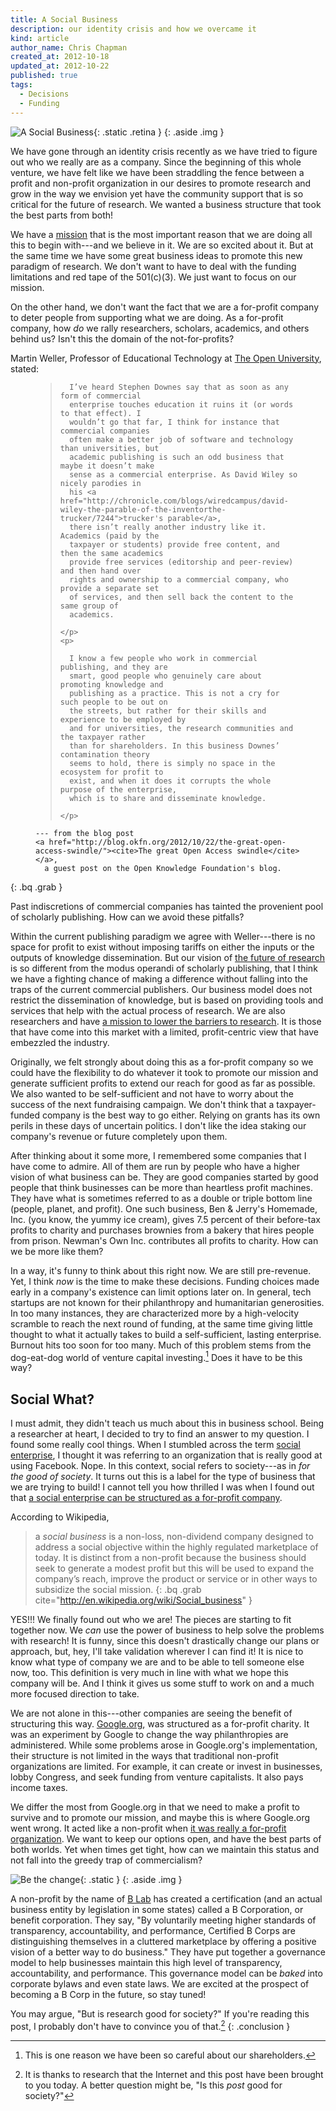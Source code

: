 ```yaml
---
title: A Social Business
description: our identity crisis and how we overcame it
kind: article
author_name: Chris Chapman
created_at: 2012-10-18
updated_at: 2012-10-22
published: true
tags:
  - Decisions
  - Funding
---
```


![A Social Business](social-business.png){: .static .retina }
{: .aside .img }

We have gone through an identity crisis recently as we have tried to figure out
who we really are as a company. Since the beginning of this whole venture, we
have felt like we have been straddling the fence between a profit and
non-profit organization in our desires to promote research and grow in the way
we envision yet have the community support that is so critical for the future
of research. We wanted a business structure that took the best parts from
both!

<!--MORE-->

We have a <a href="/company#mission">mission</a> that is the most important
reason that we are doing all this to begin with---and we believe in it. We are
so excited about it. But at the same time we have some great business ideas to
promote this new paradigm of research. We don't want to have to deal with the
funding limitations and red tape of the <span
class="oldstyle">501</span>(c)<span class="oldstyle">(3)</span>. We just want
to focus on our mission.

On the other hand, we don't want the fact that we are a for-profit company to
deter people from supporting what we are doing. As a for-profit company, how
_do_ we rally researchers, scholars, academics, and others behind us? Isn't
this the domain of the not-for-profits? 

Martin Weller, Professor of Educational Technology at [The Open
University](http://www.open.ac.uk/), stated:

<figure class="bq grab">
  <blockquote cite="http://blog.okfn.org/2012/10/22/the-great-open-access-swindle">
    <p>

      I’ve heard Stephen Downes say that as soon as any form of commercial
      enterprise touches education it ruins it (or words to that effect). I
      wouldn’t go that far, I think for instance that commercial companies
      often make a better job of software and technology than universities, but
      academic publishing is such an odd business that maybe it doesn’t make
      sense as a commercial enterprise. As David Wiley so nicely parodies in
      his <a href="http://chronicle.com/blogs/wiredcampus/david-wiley-the-parable-of-the-inventorthe-trucker/7244">trucker's parable</a>,
      there isn’t really another industry like it. Academics (paid by the
      taxpayer or students) provide free content, and then the same academics
      provide free services (editorship and peer-review) and then hand over
      rights and ownership to a commercial company, who provide a separate set
      of services, and then sell back the content to the same group of
      academics.

    </p>
    <p>

      I know a few people who work in commercial publishing, and they are
      smart, good people who genuinely care about promoting knowledge and
      publishing as a practice. This is not a cry for such people to be out on
      the streets, but rather for their skills and experience to be employed by
      and for universities, the research communities and the taxpayer rather
      than for shareholders. In this business Downes’ contamination theory
      seems to hold, there is simply no space in the ecosystem for profit to
      exist, and when it does it corrupts the whole purpose of the enterprise,
      which is to share and disseminate knowledge.

    </p>
  </blockquote>
  <figcaption>

    --- from the blog post
    <a href="http://blog.okfn.org/2012/10/22/the-great-open-access-swindle/"><cite>The great Open Access swindle</cite></a>,
      a guest post on the Open Knowledge Foundation's blog.

  </figcaption>
</figure>

{: .bq .grab }

Past indiscretions of commercial companies has tainted the provenient pool of
scholarly publishing. How can we avoid these pitfalls?

Within the current publishing paradigm we agree with Weller---there is no space
for profit to exist without imposing tariffs on either the inputs or the
outputs of knowledge dissemination. But our vision of
<a href="/research#future">the future of research</a> is so different from the
modus operandi of scholarly publishing, that I think we have a fighting chance
of making a difference without falling into the traps of the current commercial
publishers. Our business model does not restrict the dissemination of
knowledge, but is based on providing tools and services that help with the
actual process of research. We are also researchers and have [a mission to
lower the barriers to research](/company/#p[WaaTia],h[WaaTia,3]). It is those
that have come into this market with a limited, profit-centric view that have
embezzled the industry.

Originally, we felt strongly about doing this as a for-profit company so we
could have the flexibility to do whatever it took to promote our mission and
generate sufficient profits to extend our reach for good as far as possible. We
also wanted to be self-sufficient and not have to worry about the success of
the next fundraising campaign. We don't think that a taxpayer-funded company is
the best way to go either. Relying on grants has its own perils in these days
of uncertain politics. I don't like the idea staking our company's revenue or
future completely upon them. 

After thinking about it some more, I remembered some companies that I have come
to admire. All of them are run by people who have a higher vision of what
business can be. They are good companies started by good people that think
businesses can be more than heartless profit machines. They have what is
sometimes referred to as a double or triple bottom line (people, planet, and
profit). One such business, Ben & Jerry's Homemade, Inc. (you know, the yummy
ice cream), gives <span class="oldstyle">7.5</span> percent of their before-tax
profits to charity and purchases brownies from a bakery that hires people from
prison.  Newman's Own Inc. contributes all profits to charity. How can we be
more like them?

In a way, it's funny to think about this right now. We are still pre-revenue.
Yet, I think _now_ is the time to make these decisions. Funding choices made
early in a company's existence can limit options later on. In general, tech
startups are not known for their philanthropy and humanitarian generosities.
In too many instances, they are characterized more by a high-velocity scramble
to reach the next round of funding, at the same time giving little thought to
what it actually takes to build a self-sufficient, lasting enterprise. Burnout
hits too soon for too many. Much of this problem stems from the dog-eat-dog
world of venture capital investing.[^shareholders] Does it have to be this way?

## Social What?

I must admit, they didn't teach us much about this in business school. Being a
researcher at heart, I decided to try to find an answer to my question. I found
some really cool things. When I stumbled across the term [social
enterprise](http://en.wikipedia.org/wiki/Social_enterprise), I thought it was
referring to an organization that is really good at using Facebook. Nope. In
this context, social refers to society---as in _for the good of society_. It
turns out this is a label for the type of business that we are trying to build!
I cannot tell you how thrilled I was when I found out that [a social enterprise
can be structured as a for-profit
company](http://en.wikipedia.org/wiki/Social_business).

According to Wikipedia,

> a <dfn id="socialbusiness">social business</dfn> is a non-loss, non-dividend
> company designed to address a social objective within the highly regulated
> marketplace of today.  It is distinct from a non-profit because the business
> should seek to generate a modest profit but this will be used to expand the
> company’s reach, improve the product or service or in other ways to subsidize
> the social mission.
{: .bq .grab cite="http://en.wikipedia.org/wiki/Social_business" }

YES!!! We finally found out who we are! The pieces are starting to fit together
now. We _can_ use the power of business to help solve the problems with
research! It is funny, since this doesn't drastically change our plans or
approach, but, hey, I'll take validation wherever I can find it! It is nice to
know what type of company we are and to be able to tell someone else now, too.
This definition is very much in line with what we hope this company will be.
And I think it gives us some stuff to work on and a much more focused direction
to take.

We are not alone in this---other companies are seeing the benefit of
structuring this way.
[Google.org](http://news.blogs.nytimes.com/2006/09/14/philanthropy-googles-way-not-the-usual/),
was structured as a for-profit charity. It was an experiment by Google to
change the way philanthropies are administered. While some problems arose in
Google.org's implementation, their structure is not limited in the ways that
traditional non-profit organizations are limited. For example, it can create or
invest in businesses, lobby Congress, and seek funding from venture
capitalists. It also pays income taxes.

We differ the most from Google.org in that we need to make a profit to survive
and to promote our mission, and maybe this is where Google.org went wrong. It
acted like a non-profit when [it was really a for-profit
organization](http://www.nytimes.com/2011/01/30/business/30charity.html?pagewanted=all).
We want to keep our options open, and have the best parts of both worlds. Yet
when times get tight, how can we maintain this status and not fall into the
greedy trap of commercialism?

![Be the change](bthechangebadge.jpg){: .static }
{: .aside .img }

A non-profit by the name of [B
Lab](http://www.bcorporation.net/what-are-b-corps/the-non-profit-behind-b-corps)
has created a certification (and an actual business entity by legislation in
some states) called a <abbr>B Corporation</abbr>, or benefit corporation.  They
say, "By voluntarily meeting higher standards of transparency, accountability,
and performance, Certified <abbr>B Corps</abbr> are distinguishing themselves
in a cluttered marketplace by offering a positive vision of a better way to do
business." They have put together a governance model to help businesses
maintain this high level of transparency, accountability, and performance. This
governance model can be _baked_ into corporate bylaws and even state laws.  We
are excited at the prospect of becoming a <abbr>B Corp</abbr> in the future, so
stay tuned!

You may argue, "But is research good for society?" If you're reading this post,
I probably don't have to convince you of that.[^goodforsociety]
{: .conclusion }


[^goodforsociety]: It is thanks to research that the Internet and this post
    have been brought to you today. A better question might be, "Is this _post_
    good for society?"

[^shareholders]: This is one reason we have been so careful about our
    shareholders.
